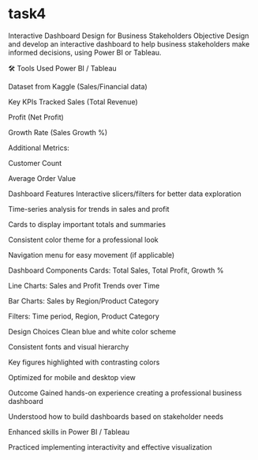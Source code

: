 # task4
Interactive Dashboard Design for Business Stakeholders
 Objective
Design and develop an interactive dashboard to help business stakeholders make informed decisions, using Power BI or Tableau.

🛠 Tools Used
Power BI / Tableau

Dataset from Kaggle (Sales/Financial data)

Key KPIs Tracked
Sales (Total Revenue)

Profit (Net Profit)

Growth Rate (Sales Growth %)

Additional Metrics:

Customer Count

Average Order Value

 Dashboard Features
Interactive slicers/filters for better data exploration

Time-series analysis for trends in sales and profit

Cards to display important totals and summaries

Consistent color theme for a professional look

Navigation menu for easy movement (if applicable)

 Dashboard Components
Cards: Total Sales, Total Profit, Growth %

Line Charts: Sales and Profit Trends over Time

Bar Charts: Sales by Region/Product Category

Filters: Time period, Region, Product Category

 Design Choices
Clean blue and white color scheme

Consistent fonts and visual hierarchy

Key figures highlighted with contrasting colors

Optimized for mobile and desktop view

 Outcome
Gained hands-on experience creating a professional business dashboard

Understood how to build dashboards based on stakeholder needs

Enhanced skills in Power BI / Tableau

Practiced implementing interactivity and effective visualization
